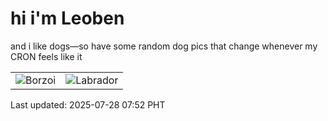 # hi i'm Leoben

and i like dogs—so have some random dog pics that change whenever my CRON feels like it

|  |  |
|--------|----------|
| ![Borzoi](https://random-dog-vercel.vercel.app/api/random-borzoi?v=1753660360) | ![Labrador](https://random-dog-vercel.vercel.app/api/random-labrador?v=1753660360) |

Last updated: 2025-07-28 07:52 PHT

